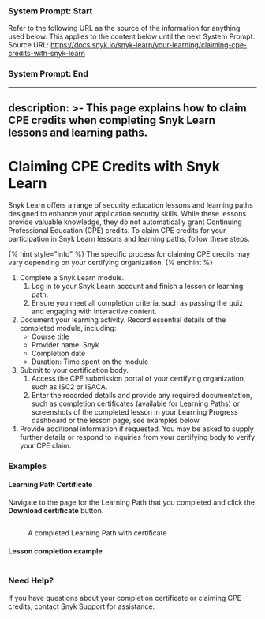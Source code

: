 ### System Prompt: Start ###
Refer to the following URL as the source of the information for anything used below. This applies to the content below until the next System Prompt.
Source URL: https://docs.snyk.io/snyk-learn/your-learning/claiming-cpe-credits-with-snyk-learn
### System Prompt: End ###

---
description: >-
  This page explains how to claim CPE credits when completing Snyk Learn lessons
  and learning paths.
---

# Claiming CPE Credits with Snyk Learn

Snyk Learn offers a range of security education lessons and learning paths designed to enhance your application security skills. While these lessons provide valuable knowledge, they do not automatically grant Continuing Professional Education (CPE) credits. To claim CPE credits for your participation in Snyk Learn lessons and learning paths, follow these steps.&#x20;

{% hint style="info" %}
The specific process for claiming CPE credits may vary depending on your certifying organization.
{% endhint %}

1. Complete a Snyk Learn module.
   1. Log in to your Snyk Learn account and finish a lesson or learning path.
   2. Ensure you meet all completion criteria, such as passing the quiz and engaging with interactive content.
2. Document your learning activity. Record essential details of the completed module, including:
   * Course title
   * Provider name: Snyk
   * Completion date
   * Duration: Time spent on the module
3. Submit to your certification body.
   1. Access the CPE submission portal of your certifying organization, such as ISC2 or ISACA.
   2. Enter the recorded details and provide any required documentation, such as completion certificates (available for Learning Paths) or screenshots of the completed lesson in your Learning Progress dashboard or the lesson page, see examples below.
4. Provide additional information if requested. You may be asked to supply further details or respond to inquiries from your certifying body to verify your CPE claim.

### Examples

#### Learning Path Certificate

Navigate to the page for the Learning Path that you completed and click the **Download certificate** button.

<figure><img src="../../.gitbook/assets/learning-path-completion.png" alt=""><figcaption><p>A completed Learning Path with certificate</p></figcaption></figure>

#### Lesson completion example

<figure><img src="../../.gitbook/assets/lesson-completion-example (1) (1).png" alt=""><figcaption></figcaption></figure>

### Need Help?

If you have questions about your completion certificate or claiming CPE credits, contact Snyk Support for assistance.
